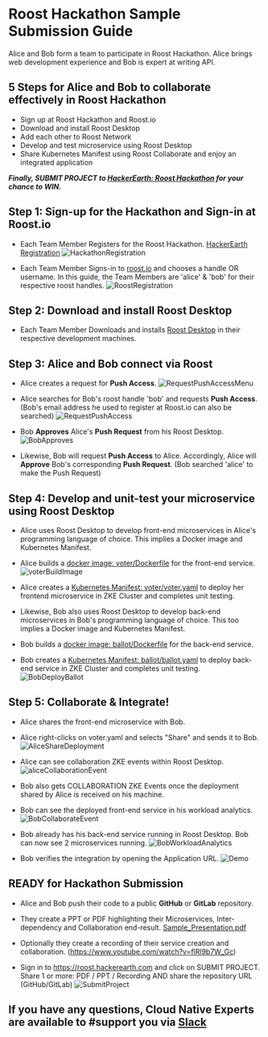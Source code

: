 # Roost Hackathon Sample Submission Guide
Alice and Bob form a team to participate in Roost Hackathon. 
Alice brings web development experience and Bob is expert at writing API.

## 5 Steps for Alice and Bob to collaborate effectively in Roost Hackathon
 - Sign up at Roost Hackathon and Roost.io
 - Download and install Roost Desktop
 - Add each other to Roost Network
 - Develop and test microservice using Roost Desktop
 - Share Kubernetes Manifest using Roost Collaborate and enjoy an integrated application
 
 <b>_Finally, SUBMIT PROJECT to [HackerEarth: Roost Hackathon](https://roost.hackerearth.com) for your chance to WIN._</b>

## Step 1: Sign-up for the Hackathon and Sign-in at Roost.io 
- Each Team Member Registers for the Roost Hackathon. [HackerEarth Registration](https://roost.hackerearth.com/)
![HackathonRegistration](images/HackathonRegistration.png)

- Each Team Member Signs-in to [roost.io](https://roost.io) and chooses a handle OR username. In this guide, the Team Members are 'alice' & 'bob' for their respective roost handles.
![RoostRegistration](images/RoostRegistration.png)

## Step 2: Download and install Roost Desktop
- Each Team Member Downloads and installs [Roost Desktop](http://roost.io/download) in their respective development machines.

## Step 3: Alice and Bob connect via Roost
- Alice creates a request for <b>Push Access</b>.
![RequestPushAccessMenu](images/RequestPushAccessMenu.png)

- Alice searches for Bob's roost handle 'bob' and requests <b>Push Access</b>. (Bob's email address he used to register at Roost.io can also be searched)
![RequestPushAccess](images/RequestPushAccess.png)

- Bob <b>Approves</b> Alice's <b>Push Request</b> from his Roost Desktop.
![BobApproves](images/BobApproves.PNG)

- Likewise, Bob will request <b>Push Access</b> to Alice.  Accordingly, Alice will <b>Approve</b> Bob's corresponding <b>Push Request</b>. (Bob searched 'alice' to make the Push Request)

## Step 4: Develop and unit-test your microservice using Roost Desktop
- Alice uses Roost Desktop to develop front-end microservices in Alice's programming language of choice.  This implies a Docker image and Kubernetes Manifest.

- Alice builds a [docker image: voter/Dockerfile](voter/Dockerfile) for the front-end service. 
![voterBuildImage](images/voterBuildImage.png)

- Alice creates a [Kubernetes Manifest: voter/voter.yaml](voter/voter.yaml) to deploy her frontend microservice in ZKE Cluster and completes unit testing.

- Likewise, Bob also uses Roost Desktop to develop back-end microservices in Bob's programming language of choice.  This too implies a Docker image and Kubernetes Manifest.

- Bob builds a [docker image: ballot/Dockerfile](ballot/Dockerfile) for the back-end service.

- Bob creates a [Kubernetes Manifest: ballot/ballot.yaml](ballot/ballot.yaml) to deploy back-end service in ZKE Cluster and completes unit testing.
![BobDeployBallot](images/BallotApplyToZKE.PNG)

## Step 5: Collaborate & Integrate!
- Alice shares the front-end microservice with Bob.

- Alice right-clicks on voter.yaml and selects "Share" and sends it to Bob.
![AliceShareDeployment](images/AliceShareDeployment.png)

- Alice can see collaboration ZKE events within Roost Desktop.
![aliceCollaborationEvent](images/aliceCollaborationEvent.png)

- Bob also gets COLLABORATION ZKE Events once the deployment shared by Alice is received on his machine.

- Bob can see the deployed front-end service in his workload analytics.
![BobCollaborateEvent](images/BobCollaborateEvent.png)

- Bob already has his back-end service running in Roost Desktop. Bob can now see 2 microservices running.
![BobWorkloadAnalytics](images/WorkloadAnalytics.PNG)

- Bob verifies the integration by opening the Application URL.
![Demo](images/demo.png)

## READY for Hackathon Submission

- Alice and Bob push their code to a public <b>GitHub</b> or <b>GitLab</b> repository.

- They create a PPT or PDF highlighting their Microservices, Inter-dependency and Collaboration end-result. [Sample_Presentation.pdf](RoostHackathon_Presentation.pdf)

- Optionally they create a recording of their service creation and collaboration. (https://www.youtube.com/watch?v=flRl9b7W_Gc)

- Sign in to https://roost.hackerearth.com and click on SUBMIT PROJECT.  Share 1 or more: PDF / PPT / Recording AND share the repository URL (GitHub/GitLab)
![SubmitProject](images/SubmitProject.png)

## If you have any questions, Cloud Native Experts are available to #support you via [Slack](https://bit.ly/joinRoost)
